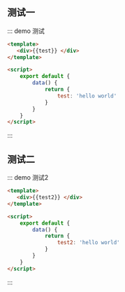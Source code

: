 ## 测试一

::: demo 测试
```html
<template>
   <div>{{test}} </div>
</template>

<script>
    export default {
        data() {
            return {
                test: 'hello world'
            }
        }
    }
</script>
```
:::

## 测试二

::: demo 测试2
```html
<template>
   <div>{{test2}} </div>
</template>

<script>
    export default {
        data() {
            return {
                test2: 'hello world'
            }
        }
    }
</script>
```
:::

